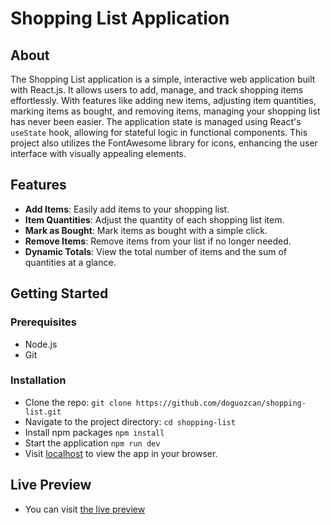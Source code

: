 # Shopping List Application

## About

The Shopping List application is a simple, interactive web application built with React.js. It allows users to add, manage, and track shopping items effortlessly. With features like adding new items, adjusting item quantities, marking items as bought, and removing items, managing your shopping list has never been easier. The application state is managed using React's `useState` hook, allowing for stateful logic in functional components. This project also utilizes the FontAwesome library for icons, enhancing the user interface with visually appealing elements.

## Features

- **Add Items**: Easily add items to your shopping list.
- **Item Quantities**: Adjust the quantity of each shopping list item.
- **Mark as Bought**: Mark items as bought with a simple click.
- **Remove Items**: Remove items from your list if no longer needed.
- **Dynamic Totals**: View the total number of items and the sum of quantities at a glance.

## Getting Started

### Prerequisites

- Node.js
- Git

### Installation

- Clone the repo:
  `git clone https://github.com/doguozcan/shopping-list.git`
- Navigate to the project directory:
  `cd shopping-list`
- Install npm packages
  `npm install`
- Start the application
  `npm run dev`
- Visit <a href="http://localhost:5173">localhost</a> to view the app in your browser.

## Live Preview

- You can visit <a href="https://sweet-khapse-64545c.netlify.app/">the live preview</a>

